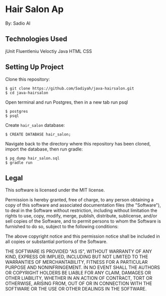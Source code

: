 # Hair Salon Ap
By: Sadio Al

## Technologies Used

jUnit
Fluentleniu
Veloctiy
Java
HTML
CSS

## Setting Up Project

Clone this repository:

```
$ git clone https://github.com/5adiyah/java-hairsalon.git
$ cd java-hairsalon
```

Open terminal and run Postgres, then in a new tab run psql
```
$ postgres
$ psql
```

Create `hair_salon` database:
```
$ CREATE DATABASE hair_salon;
```

Navigate back to the directory where this repository has been cloned, import the database, then run gradle:
```
$ pg_dump hair_salon.sql
$ gradle run
```

## Legal

This software is licensed under the MIT license.

Permission is hereby granted, free of charge, to any person obtaining a copy
of this software and associated documentation files (the "Software"), to deal
in the Software without restriction, including without limitation the rights
to use, copy, modify, merge, publish, distribute, sublicense, and/or sell
copies of the Software, and to permit persons to whom the Software is
furnished to do so, subject to the following conditions:

The above copyright notice and this permission notice shall be included in
all copies or substantial portions of the Software.

THE SOFTWARE IS PROVIDED "AS IS", WITHOUT WARRANTY OF ANY KIND, EXPRESS OR
IMPLIED, INCLUDING BUT NOT LIMITED TO THE WARRANTIES OF MERCHANTABILITY,
FITNESS FOR A PARTICULAR PURPOSE AND NONINFRINGEMENT. IN NO EVENT SHALL THE
AUTHORS OR COPYRIGHT HOLDERS BE LIABLE FOR ANY CLAIM, DAMAGES OR OTHER
LIABILITY, WHETHER IN AN ACTION OF CONTRACT, TORT OR OTHERWISE, ARISING FROM,
OUT OF OR IN CONNECTION WITH THE SOFTWARE OR THE USE OR OTHER DEALINGS IN
THE SOFTWARE.
